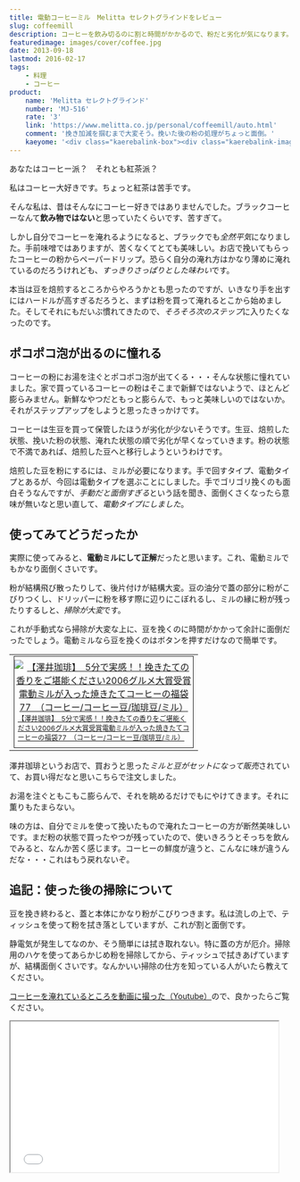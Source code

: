 ```yaml
---
title: 電動コーヒーミル　Melitta セレクトグラインドをレビュー
slug: coffeemill
description: コーヒーを飲み切るのに割と時間がかかるので、粉だと劣化が気になります。そこで豆を買ってコーヒーを淹れるようにしようと、電動ミルを購入しました。手動式のミルよりは楽かなと思いましたが、電動でも掃除が面倒くさかったです。
featuredimage: images/cover/coffee.jpg
date: 2013-09-18
lastmod: 2016-02-17
tags: 
    - 料理
    - コーヒー
product:
    name: 'Melitta セレクトグラインド'
    number: 'MJ-516'
    rate: '3'
    link: 'https://www.melitta.co.jp/personal/coffeemill/auto.html'
    comment: '挽き加減を掴むまで大変そう。挽いた後の粉の処理がちょっと面倒。'
    kaeyome: '<div class="kaerebalink-box"><div class="kaerebalink-image"><a href="https://www.amazon.co.jp/exec/obidos/ASIN/B00068N40O/illusionspace-22/ref=nosim/" rel="nofollow" target="_blank"><img src="https://ecx.images-amazon.com/images/I/31JV87MSZ9L._SL160_.jpg" style="border: none;" /></a></div><div class="kaerebalink-info"><div class="kaerebalink-name"><a href="https://www.amazon.co.jp/exec/obidos/ASIN/B00068N40O/illusionspace-22/ref=nosim/" rel="nofollow" target="_blank">Melitta セレクトグラインド MJ-516 (ホワイト)</a><div class="kaerebalink-powered-date">posted with <a href="https://kaereba.com" rel="nofollow" target="_blank">カエレバ</a></div></div><div class="kaerebalink-detail"> Melitta (メリタ)     </div><div class="kaerebalink-link1"><div class="shoplinkamazon"><a href="https://www.amazon.co.jp/gp/search?keywords=MJ-516&__mk_ja_JP=%83J%83%5E%83J%83i&tag=illusionspace-22" rel="nofollow" target="_blank" title="アマゾン" >Amazonで購入</a></div><div class="shoplinkrakuten"><a href="https://hb.afl.rakuten.co.jp/hgc/0e95387f.f2aef20d.0e953880.25e412bd/?pc=http%3A%2F%2Fsearch.rakuten.co.jp%2Fsearch%2Fmall%2FMJ-516%2F-%2Ff.1-p.1-s.1-sf.0-st.A-v.2%3Fx%3D0%26scid%3Daf_ich_link_urltxt%26m%3Dhttp%3A%2F%2Fm.rakuten.co.jp%2F" rel="nofollow" target="_blank" title="楽天市場" >楽天市場で購入</a></div></div></div><div class="booklink-footer" style="clear: left"></div></div>'
---
```


あなたはコーヒー派？　それとも紅茶派？

私はコーヒー大好きです。ちょっと紅茶は苦手です。

そんな私は、昔はそんなにコーヒー好きではありませんでした。ブラックコーヒーなんて<strong>飲み物ではない</strong>と思っていたくらいです、苦すぎて。

しかし自分でコーヒーを淹れるようになると、ブラックでも<em>全然平気</em>になりました。手前味噌ではありますが、苦くなくてとても美味しい。お店で挽いてもらったコーヒーの粉からペーパードリップ。恐らく自分の淹れ方はかなり薄めに淹れているのだろうけれども、<em>すっきりさっぱりとした味わい</em>です。

本当は豆を焙煎するところからやろうかとも思ったのですが、いきなり手を出すにはハードルが高すぎるだろうと、まずは粉を買って淹れるとこから始めました。そしてそれにもだいぶ慣れてきたので、<em>そろそろ次のステップ</em>に入りたくなったのです。

## ポコポコ泡が出るのに憧れる

コーヒーの粉にお湯を注ぐとポコポコ泡が出てくる・・・そんな状態に憧れていました。家で買っているコーヒーの粉はそこまで新鮮ではないようで、ほとんど膨らみません。新鮮なやつだともっと膨らんで、もっと美味しいのではないか。それがステップアップをしようと思ったきっかけです。

コーヒーは生豆を買って保管したほうが劣化が少ないそうです。生豆、焙煎した状態、挽いた粉の状態、淹れた状態の順で劣化が早くなっていきます。粉の状態で不満であれば、焙煎した豆へと移行しようというわけです。

焙煎した豆を粉にするには、ミルが必要になります。手で回すタイプ、電動タイプとあるが、今回は電動タイプを選ぶことにしました。手でゴリゴリ挽くのも面白そうなんですが、<em>手動だと面倒すぎる</em>という話を聞き、面倒くさくなったら意味が無いなと思い直して、<em>電動タイプにしました</em>。

## 使ってみてどうだったか


実際に使ってみると、<strong>電動ミルにして正解</strong>だったと思います。これ、電動ミルでもかなり面倒くさいです。

粉が結構飛び散ったりして、後片付けが結構大変。豆の油分で蓋の部分に粉がこびりつくし、ドリッパーに粉を移す際に辺りにこぼれるし、ミルの縁に粉が残ったりするしと、<em>掃除が大変</em>です。

これが手動式なら掃除が大変な上に、豆を挽くのに時間がかかって余計に面倒だったでしょう。電動ミルなら豆を挽くのはボタンを押すだけなので簡単です。

<table cellpadding="0" cellspacing="0">
<tr>
<td valign="top">
<div style="border:1px solid;margin:0px;padding:6px 0px;width:320px;text-align:center;float:left"><a href="https://hb.afl.rakuten.co.jp/hgc/11be2770.9eec789a.11be2771.029f4a42/?pc=http%3a%2f%2fitem.rakuten.co.jp%2fsawaicoffee-tea%2f418702%2f%3fscid%3daf_pc_link_img%26sc2id%3d297674608%26scid%3daf_link_tbl&m=http%3a%2f%2fm.rakuten.co.jp%2fsawaicoffee-tea%2fn%2f418702%3fscid%3daf_pc_link_img%26sc2id%3d297674608" target="_blank"><img src="https://hbb.afl.rakuten.co.jp/hgb/?pc=http%3a%2f%2fthumbnail.image.rakuten.co.jp%2f%400_mall%2fsawaicoffee-tea%2fcabinet%2fkan%2fimg61610290.jpg%3f_ex%3d300x300&m=http%3a%2f%2fthumbnail.image.rakuten.co.jp%2f%400_mall%2fsawaicoffee-tea%2fcabinet%2fkan%2fimg61610290.jpg%3f_ex%3d80x80" alt="【澤井珈琲】　5分で実感！！挽きたての香りをご堪能ください2006グルメ大賞受賞電動ミルが入った焼きたてコーヒーの福袋77　（コーヒー/コーヒー豆/珈琲豆/ミル）" style="margin:0px;padding:0px"></a>
<p style="font-size:12px;line-height:1.4em;text-align:left;margin:0px;padding:2px 6px"><a href="https://hb.afl.rakuten.co.jp/hgc/11be2770.9eec789a.11be2771.029f4a42/?pc=http%3a%2f%2fitem.rakuten.co.jp%2fsawaicoffee-tea%2f418702%2f%3fscid%3daf_pc_link_img%26sc2id%3d297674608%26scid%3daf_link_tbl&m=http%3a%2f%2fm.rakuten.co.jp%2fsawaicoffee-tea%2fn%2f418702%3fscid%3daf_pc_link_img%26sc2id%3d297674608" target="_blank">【澤井珈琲】　5分で実感！！挽きたての香りをご堪能ください2006グルメ大賞受賞電動ミルが入った焼きたてコーヒーの福袋77　（コーヒー/コーヒー豆/珈琲豆/ミル）</a>
</div>
</td>
</tr>
</table>

澤井珈琲というお店で、買おうと思った<em>ミルと豆がセットになって販売</em>されていて、お買い得だなと思いこちらで注文しました。

お湯を注ぐともこもこ膨らんで、それを眺めるだけでもにやけてきます。それに薫りもたまらない。

味の方は、自分でミルを使って挽いたもので淹れたコーヒーの方が断然美味しいです。まだ粉の状態で買ったやつが残っていたので、使いきろうとそっちを飲んでみると、なんか苦く感じます。コーヒーの鮮度が違うと、こんなに味が違うんだな・・・これはもう戻れないぞ。

## 追記：使った後の掃除について

豆を挽き終わると、蓋と本体にかなり粉がこびりつきます。私は流しの上で、ティッシュを使って粉を拭き落としていますが、これが割と面倒です。

静電気が発生してなのか、そう簡単には拭き取れない。特に蓋の方が厄介。掃除用のハケを使ってあらかじめ粉を掃除してから、ティッシュで拭きあげていますが、結構面倒くさいです。なんかいい掃除の仕方を知っている人がいたら教えてください。

<a href="https://www.youtube.com/watch?v=SsOfK1x7XPE" target="_blank">コーヒーを淹れているところを動画に撮った（Youtube）</a>ので、良かったらご覧ください。

<iframe width="480" height="270" src="//www.youtube.com/embed/SsOfK1x7XPE" allowfullscreen></iframe>
